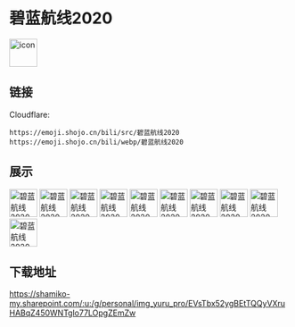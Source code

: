 # 碧蓝航线2020
<img src="https://emoji.shojo.cn/bili/src/碧蓝航线2020/icon.png" width="50" height="50" alt="icon">

## 链接
Cloudflare:
```
https://emoji.shojo.cn/bili/src/碧蓝航线2020
https://emoji.shojo.cn/bili/webp/碧蓝航线2020
```
## 展示
<img src="https://emoji.shojo.cn/bili/src/碧蓝航线2020/碧蓝航线2020-在干嘛.png" width="50" height="50" alt="碧蓝航线2020-在干嘛">
<img src="https://emoji.shojo.cn/bili/src/碧蓝航线2020/碧蓝航线2020-肚子饿.png" width="50" height="50" alt="碧蓝航线2020-肚子饿">
<img src="https://emoji.shojo.cn/bili/src/碧蓝航线2020/碧蓝航线2020-心动.png" width="50" height="50" alt="碧蓝航线2020-心动">
<img src="https://emoji.shojo.cn/bili/src/碧蓝航线2020/碧蓝航线2020-hentai.png" width="50" height="50" alt="碧蓝航线2020-hentai">
<img src="https://emoji.shojo.cn/bili/src/碧蓝航线2020/碧蓝航线2020-？！.png" width="50" height="50" alt="碧蓝航线2020-？！">
<img src="https://emoji.shojo.cn/bili/src/碧蓝航线2020/碧蓝航线2020-睡着了.png" width="50" height="50" alt="碧蓝航线2020-睡着了">
<img src="https://emoji.shojo.cn/bili/src/碧蓝航线2020/碧蓝航线2020-对不起.png" width="50" height="50" alt="碧蓝航线2020-对不起">
<img src="https://emoji.shojo.cn/bili/src/碧蓝航线2020/碧蓝航线2020-加油.png" width="50" height="50" alt="碧蓝航线2020-加油">
<img src="https://emoji.shojo.cn/bili/src/碧蓝航线2020/碧蓝航线2020-委屈.png" width="50" height="50" alt="碧蓝航线2020-委屈">
<img src="https://emoji.shojo.cn/bili/src/碧蓝航线2020/碧蓝航线2020-晕.png" width="50" height="50" alt="碧蓝航线2020-晕">

## 下载地址

https://shamiko-my.sharepoint.com/:u:/g/personal/img_yuru_pro/EVsTbx52ygBEtTQQyVXruHABqZ450WNTglo77LOpgZEmZw